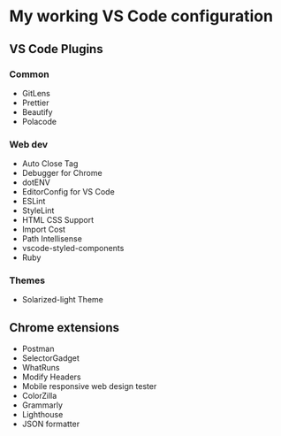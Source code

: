 # My working VS Code configuration

## VS Code Plugins

### Common

- GitLens
- Prettier
- Beautify
- Polacode

### Web dev

- Auto Close Tag
- Debugger for Chrome
- dotENV
- EditorConfig for VS Code
- ESLint
- StyleLint
- HTML CSS Support
- Import Cost
- Path Intellisense
- vscode-styled-components
- Ruby

### Themes

- Solarized-light Theme

## Chrome extensions

- Postman
- SelectorGadget
- WhatRuns
- Modify Headers
- Mobile responsive web design tester
- ColorZilla
- Grammarly
- Lighthouse
- JSON formatter
